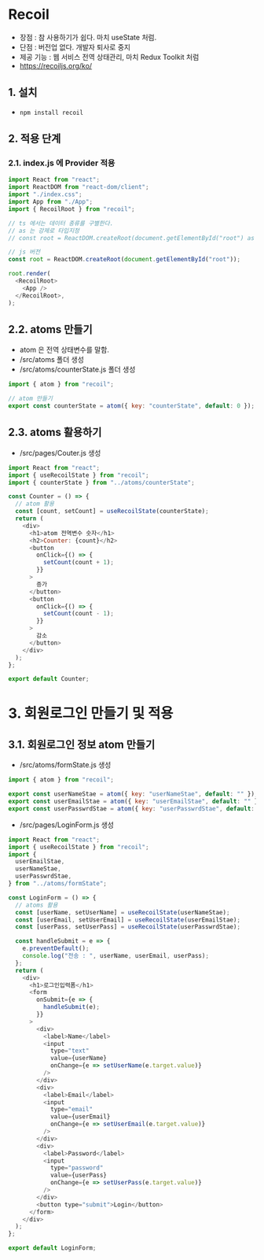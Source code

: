 # Recoil

- 장점
  : 참 사용하기가 쉽다. 마치 useState 처럼.
- 단점
  : 버전업 없다. 개발자 퇴사로 중지
- 제공 기능
  : 웹 서비스 전역 상태관리, 마치 Redux Toolkit 처럼
- https://recoiljs.org/ko/

## 1. 설치

- `npm install recoil`

## 2. 적용 단계

### 2.1. index.js 에 Provider 적용

```js
import React from "react";
import ReactDOM from "react-dom/client";
import "./index.css";
import App from "./App";
import { RecoilRoot } from "recoil";

// ts 에서는 데이터 종류를 구별한다.
// as 는 강제로 타입지정
// const root = ReactDOM.createRoot(document.getElementById("root") as HTMLElement);

// js 버전
const root = ReactDOM.createRoot(document.getElementById("root"));

root.render(
  <RecoilRoot>
    <App />
  </RecoilRoot>,
);
```

## 2.2. atoms 만들기

- atom 은 전역 상태변수를 말함.
- /src/atoms 폴더 생성
- /src/atoms/counterState.js 폴더 생성

```js
import { atom } from "recoil";

// atom 만들기
export const counterState = atom({ key: "counterState", default: 0 });
```

## 2.3. atoms 활용하기

- /src/pages/Couter.js 생성

```js
import React from "react";
import { useRecoilState } from "recoil";
import { counterState } from "../atoms/counterState";

const Counter = () => {
  // atom 활용
  const [count, setCount] = useRecoilState(counterState);
  return (
    <div>
      <h1>atom 전역변수 숫자</h1>
      <h2>Counter: {count}</h2>
      <button
        onClick={() => {
          setCount(count + 1);
        }}
      >
        증가
      </button>
      <button
        onClick={() => {
          setCount(count - 1);
        }}
      >
        감소
      </button>
    </div>
  );
};

export default Counter;
```

# 3. 회원로그인 만들기 및 적용

## 3.1. 회원로그인 정보 atom 만들기

- /src/atoms/formState.js 생성

```js
import { atom } from "recoil";

export const userNameStae = atom({ key: "userNameStae", default: "" });
export const userEmailStae = atom({ key: "userEmailStae", default: "" });
export const userPasswrdStae = atom({ key: "userPasswrdStae", default: "" });
```

- /src/pages/LoginForm.js 생성

```js
import React from "react";
import { useRecoilState } from "recoil";
import {
  userEmailStae,
  userNameStae,
  userPasswrdStae,
} from "../atoms/formState";

const LoginForm = () => {
  // atoms 활용
  const [userName, setUserName] = useRecoilState(userNameStae);
  const [userEmail, setUserEmail] = useRecoilState(userEmailStae);
  const [userPass, setUserPass] = useRecoilState(userPasswrdStae);

  const handleSubmit = e => {
    e.preventDefault();
    console.log("전송 : ", userName, userEmail, userPass);
  };
  return (
    <div>
      <h1>로그인입력폼</h1>
      <form
        onSubmit={e => {
          handleSubmit(e);
        }}
      >
        <div>
          <label>Name</label>
          <input
            type="text"
            value={userName}
            onChange={e => setUserName(e.target.value)}
          />
        </div>
        <div>
          <label>Email</label>
          <input
            type="email"
            value={userEmail}
            onChange={e => setUserEmail(e.target.value)}
          />
        </div>
        <div>
          <label>Password</label>
          <input
            type="password"
            value={userPass}
            onChange={e => setUserPass(e.target.value)}
          />
        </div>
        <button type="submit">Login</button>
      </form>
    </div>
  );
};

export default LoginForm;
```
